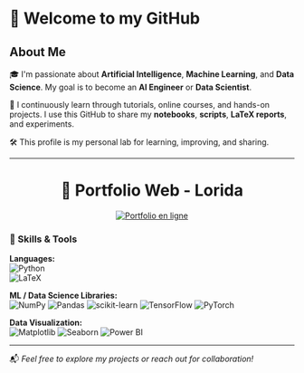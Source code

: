 # 👋  Welcome to my GitHub

##  About Me

🎓 I'm passionate about **Artificial Intelligence**, **Machine Learning**, and **Data Science**. My goal is to become an **AI Engineer** or **Data Scientist**.

📂 I continuously learn through tutorials, online courses, and hands-on projects. I use this GitHub to share my **notebooks**, **scripts**, **LaTeX reports**, and experiments.

🛠️ This profile is my personal lab for learning, improving, and sharing.

---

<h1 align="center">💼 Portfolio Web - Lorida</h1>

<p align="center">
  <a href="https://lorida0777.github.io/Portfolio/" target="_blank">
    <img src="https://img.shields.io/badge/Portfolio-En ligne-00ADB5?style=for-the-badge&logo=githubpages&logoColor=white" alt="Portfolio en ligne" />
  </a>
</p>

### 🧠 Skills & Tools

**Languages:**  
![Python](https://img.shields.io/badge/Python-3776AB?style=for-the-badge&logo=python&logoColor=white)  
![LaTeX](https://img.shields.io/badge/LaTeX-47A141?style=for-the-badge&logo=latex&logoColor=white)

**ML / Data Science Libraries:**  
![NumPy](https://img.shields.io/badge/NumPy-013243?style=for-the-badge&logo=numpy&logoColor=white)
![Pandas](https://img.shields.io/badge/Pandas-150458?style=for-the-badge&logo=pandas&logoColor=white)
![scikit-learn](https://img.shields.io/badge/scikit--learn-F7931E?style=for-the-badge&logo=scikit-learn&logoColor=white)
![TensorFlow](https://img.shields.io/badge/TensorFlow-FF6F00?style=for-the-badge&logo=tensorflow&logoColor=white)
![PyTorch](https://img.shields.io/badge/PyTorch-EE4C2C?style=for-the-badge&logo=pytorch&logoColor=white)

**Data Visualization:**  
![Matplotlib](https://img.shields.io/badge/Matplotlib-11557C?style=for-the-badge&logo=matplotlib&logoColor=white)
![Seaborn](https://img.shields.io/badge/Seaborn-0C2233?style=for-the-badge&logoColor=white)
![Power BI](https://img.shields.io/badge/Power_BI-F2C811?style=for-the-badge&logo=powerbi&logoColor=black)

---

📬 *Feel free to explore my projects or reach out for collaboration!*
